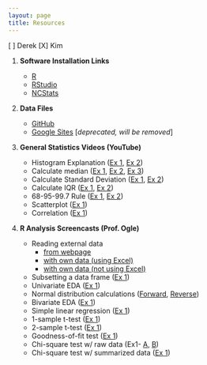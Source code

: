 ```yaml
---
layout: page
title: Resources
---
```


[ ] Derek
[X] Kim

1. **Software Installation Links**
    * [R](https://cran.rstudio.com/)
    * [RStudio](https://www.rstudio.com/products/rstudio/download/)
    * [NCStats](https://rforge.net/NCStats/Installation.html)

1. **Data Files**
    * [GitHub](https://github.com/droglenc/NCData)
    * [Google Sites](https://sites.google.com/site/ncstats/data) [*deprecated, will be removed*]

1. **General Statistics Videos (YouTube)**
    * Histogram Explanation ([Ex 1](http://youtu.be/sC7gjg9g3JU), [Ex 2](http://youtu.be/H9ITfdaX2ZQ))
    * Calculate median ([Ex 1](http://youtu.be/0SYsi38XucI), [Ex 2](http://youtu.be/hTYTaOaQUcw?list=UUAjbU4EB30lTsJ2NSE5a7DQ), [Ex 3](http://youtu.be/9a8M_KfclBE))
    * Calculate Standard Deviation ([Ex 1](http://youtu.be/qqOyy_NjflU), [Ex 2](http://youtu.be/atS4wX8I9H0))
    * Calculate IQR ([Ex 1](http://youtu.be/R6VDj7pEG30), [Ex 2](http://youtu.be/F3WcEAW-M80?t=6m6s))
    * 68-95-99.7 Rule ([Ex 1](https://www.youtube.com/watch?v=cgxPcdPbujI), [Ex 2](https://www.youtube.com/watch?v=PJPXFOK8F8E))
    * Scatterplot ([Ex 1](https://www.youtube.com/watch?v=yXmz922K9Ks))
    * Correlation ([Ex 1](http://youtu.be/PtYVrF_WT3A?t=32s))
    
1. **R Analysis Screencasts (Prof. Ogle)**
    * Reading external data
        * [from webpage](http://www.screenr.com/j4PH)
        * [with own data (using Excel)](http://www.screenr.com/AlPH)
        * [with own data (not using Excel)](http://www.screenr.com/y27N)
    * Subsetting a data frame ([Ex 1](http://www.screenr.com/z27N))
    * Univariate EDA ([Ex 1](http://www.screenr.com/IGPH))
    * Normal distribution calculations ([Forward](http://www.screenr.com/e27N), [Reverse](http://www.screenr.com/a27N))
    * Bivariate EDA ([Ex 1](http://www.screenr.com/n4PH))
    * Simple linear regression ([Ex 1](http://www.screenr.com/JGPH))
    * 1-sample t-test ([Ex 1](http://www.screenr.com/GXPH))
    * 2-sample t-test ([Ex 1](http://www.screenr.com/cCPH))
    * Goodness-of-fit test ([Ex 1](http://www.screenr.com/JXPH))
    * Chi-square test w/ raw data (Ex1- [A](http://www.screenr.com/pOPH), [B](http://www.screenr.com/6OPH))
    * Chi-square test w/ summarized data ([Ex 1](http://www.screenr.com/Q0PH))
